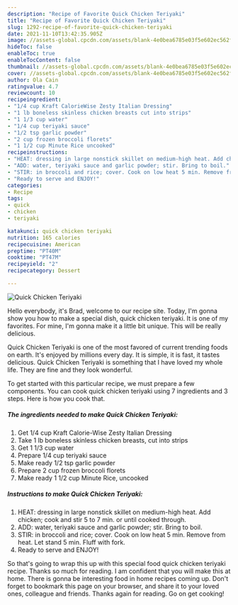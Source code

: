 ```yaml
---
description: "Recipe of Favorite Quick Chicken Teriyaki"
title: "Recipe of Favorite Quick Chicken Teriyaki"
slug: 1292-recipe-of-favorite-quick-chicken-teriyaki
date: 2021-11-10T13:42:35.905Z
image: //assets-global.cpcdn.com/assets/blank-4e0bea6785e03f5e602ec562f230caae08da540cada707380b4fe1bbebba43da.png
hideToc: false
enableToc: true
enableTocContent: false
thumbnail: //assets-global.cpcdn.com/assets/blank-4e0bea6785e03f5e602ec562f230caae08da540cada707380b4fe1bbebba43da.png
cover: //assets-global.cpcdn.com/assets/blank-4e0bea6785e03f5e602ec562f230caae08da540cada707380b4fe1bbebba43da.png
author: Ola Cain
ratingvalue: 4.7
reviewcount: 10
recipeingredient:
- "1/4 cup Kraft CalorieWise Zesty Italian Dressing"
- "1 lb boneless skinless chicken breasts cut into strips"
- "1 1/3 cup water"
- "1/4 cup teriyaki sauce"
- "1/2 tsp garlic powder"
- "2 cup frozen broccoli florets"
- "1 1/2 cup Minute Rice uncooked"
recipeinstructions:
- "HEAT: dressing in large nonstick skillet on medium-high heat. Add chicken; cook and stir 5 to 7 min. or until cooked through."
- "ADD: water, teriyaki sauce and garlic powder; stir. Bring to boil."
- "STIR: in broccoli and rice; cover. Cook on low heat 5 min. Remove from heat. Let stand 5 min. Fluff with fork."
- "Ready to serve and ENJOY!"
categories:
- Recipe
tags:
- quick
- chicken
- teriyaki

katakunci: quick chicken teriyaki 
nutrition: 165 calories
recipecuisine: American
preptime: "PT40M"
cooktime: "PT47M"
recipeyield: "2"
recipecategory: Dessert

---
```



![Quick Chicken Teriyaki](//assets-global.cpcdn.com/assets/blank-4e0bea6785e03f5e602ec562f230caae08da540cada707380b4fe1bbebba43da.png)

Hello everybody, it's Brad, welcome to our recipe site. Today, I'm gonna show you how to make a special dish, quick chicken teriyaki. It is one of my favorites. For mine, I'm gonna make it a little bit unique. This will be really delicious.



Quick Chicken Teriyaki is one of the most favored of current trending foods on earth. It's enjoyed by millions every day. It is simple, it is fast, it tastes delicious. Quick Chicken Teriyaki is something that I have loved my whole life. They are fine and they look wonderful.


To get started with this particular recipe, we must prepare a few components. You can cook quick chicken teriyaki using 7 ingredients and 3 steps. Here is how you cook that.

<!--inarticleads1-->

##### The ingredients needed to make Quick Chicken Teriyaki:

1. Get 1/4 cup Kraft Calorie-Wise Zesty Italian Dressing
1. Take 1 lb boneless skinless chicken breasts, cut into strips
1. Get 1 1/3 cup water
1. Prepare 1/4 cup teriyaki sauce
1. Make ready 1/2 tsp garlic powder
1. Prepare 2 cup frozen broccoli florets
1. Make ready 1 1/2 cup Minute Rice, uncooked




<!--inarticleads2-->

##### Instructions to make Quick Chicken Teriyaki:

1. HEAT: dressing in large nonstick skillet on medium-high heat. Add chicken; cook and stir 5 to 7 min. or until cooked through.
1. ADD: water, teriyaki sauce and garlic powder; stir. Bring to boil.
1. STIR: in broccoli and rice; cover. Cook on low heat 5 min. Remove from heat. Let stand 5 min. Fluff with fork.
1. Ready to serve and ENJOY!



So that's going to wrap this up with this special food quick chicken teriyaki recipe. Thanks so much for reading. I am confident that you will make this at home. There is gonna be interesting food in home recipes coming up. Don't forget to bookmark this page on your browser, and share it to your loved ones, colleague and friends. Thanks again for reading. Go on get cooking!
